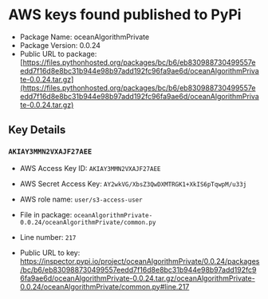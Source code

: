 # AWS keys found published to PyPi

* Package Name: oceanAlgorithmPrivate
* Package Version: 0.0.24
* Public URL to package: [https://files.pythonhosted.org/packages/bc/b6/eb830988730499557eedd7f16d8e8bc31b944e98b97add192fc96fa9ae6d/oceanAlgorithmPrivate-0.0.24.tar.gz](https://files.pythonhosted.org/packages/bc/b6/eb830988730499557eedd7f16d8e8bc31b944e98b97add192fc96fa9ae6d/oceanAlgorithmPrivate-0.0.24.tar.gz)

## Key Details

### `AKIAY3MMN2VXAJF27AEE`

* AWS Access Key ID: `AKIAY3MMN2VXAJF27AEE`
* AWS Secret Access Key: `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` 
* AWS role name: `user/s3-access-user`
* File in package: `oceanAlgorithmPrivate-0.0.24/oceanAlgorithmPrivate/common.py`
* Line number: `217`

* Public URL to key: https://inspector.pypi.io/project/oceanAlgorithmPrivate/0.0.24/packages/bc/b6/eb830988730499557eedd7f16d8e8bc31b944e98b97add192fc96fa9ae6d/oceanAlgorithmPrivate-0.0.24.tar.gz/oceanAlgorithmPrivate-0.0.24/oceanAlgorithmPrivate/common.py#line.217


